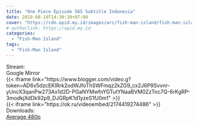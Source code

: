 ```yaml
---
title: "One Piece Episode 565 Subtitle Indonesia"
date: 2019-08-19T14:30:39+07:00
cover: "https://cdn.opid.my.id/images/arc/fish-man-island/fish-man-island.webp" # Optional, cover
# authorlink: https://opid.my.id
categories:
  - "Fish-Man Island"
tags:
  - "Fish-Man Island"
---
```

<div class="ui menu violet borderless inverted">
  <div class="header item active">
        Stream:
    </div>
  <a class="active item" data-tab="google">
    <i class="google drive icon"></i> Google
  </a>
  <a class="item nounderline" data-tab="mirror">
    <i class="odnoklassniki icon"></i> Mirror
  </a>
</div>
<div class="ui bottom attached tab segment active" style="border:0 !important;" data-tab="google">
{{< iframe link="https://www.blogger.com/video.g?token=AD6v5dzcEKIRrk2odWJfoThSWFmqz2kZG9_cx2J6P9Svvnr-yUncX3qanPw273Ax1d2D-PGaNYMwfnYGTutYNaaBVM0ZzTnc7Q-6rKgRP-3modkjXdDk92p9_DJGRpK1d1yzeS1fJ0m1" >}}
</div>
<div class="ui bottom attached tab segment" style="border:0 !important;" data-tab="mirror">
{{< iframe link="https://ok.ru/videoembed/2174419274486" >}}
</div>
<div class="ui menu violet borderless inverted">
  <div class="header item active">
        Downloads:
    </div>
  <a class="item nounderline" href="https://ouo.io/wlMv65" target="_blank" rel="dofollow"><i class="google drive icon"></i>
    Average 480p</a>
</div>
